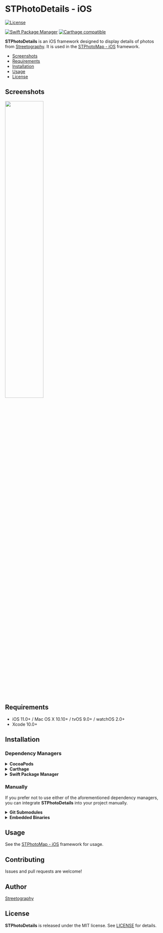 # STPhotoDetails - iOS

[![License](https://img.shields.io/badge/license-MIT-blue.svg)](https://github.com/mikelanza/st-photo-details-ios/blob/master/LICENSE)

[![Swift Package Manager](https://img.shields.io/badge/Swift%20Package%20Manager-compatible-brightgreen.svg)](https://github.com/apple/swift-package-manager)
[![Carthage compatible](https://img.shields.io/badge/Carthage-compatible-4BC51D.svg?style=flat)](https://github.com/Carthage/Carthage)

**STPhotoDetails** is an iOS framework designed to display details of photos from [Streetography](https://streetography.com). It is used in the [STPhotoMap - iOS](https://github.com/mikelanza/st-photo-map-ios) framework.

- [Screenshots](#screenshots)
- [Requirements](#requirements)
- [Installation](#installation)
- [Usage](#usage)
- [License](#license)

## Screenshots

<img src="https://user-images.githubusercontent.com/6670019/65861801-9dd26180-e375-11e9-97bb-292ea710d797.png" width="50%"></img> 

## Requirements

- iOS 11.0+ / Mac OS X 10.10+ / tvOS 9.0+ / watchOS 2.0+
- Xcode 10.0+

## Installation

### Dependency Managers
<details>
  <summary><strong>CocoaPods</strong></summary>

[CocoaPods](http://cocoapods.org) is a dependency manager for Cocoa projects. You can install it with the following command:

```bash
$ gem install cocoapods
```

To integrate **STPhotoDetails** into your Xcode project using CocoaPods, specify it in your `Podfile`:

```ruby
source 'https://github.com/CocoaPods/Specs.git'
platform :ios, '10.0'
use_frameworks!

pod 'STPhotoDetails', '~> 0.1.0'
```

Then, run the following command:

```bash
$ pod install
```

</details>

<details>
  <summary><strong>Carthage</strong></summary>

[Carthage](https://github.com/Carthage/Carthage) is a decentralized dependency manager that automates the process of adding frameworks to your Cocoa application.

You can install Carthage with [Homebrew](http://brew.sh/) using the following command:

```bash
$ brew update
$ brew install carthage
```

To integrate **STPhotoDetails** into your Xcode project using Carthage, specify it in your `Cartfile`:

```ogdl
github "mikelanza/st-photo-details-ios" ~> 0.1.0
```

</details>

<details>
  <summary><strong>Swift Package Manager</strong></summary>

To use **STPhotoDetails** as a [Swift Package Manager](https://swift.org/package-manager/) package just add the following in your Package.swift file.

``` swift
// swift-tools-version:5.0

import PackageDescription

let package = Package(
    name: "HelloSTPhotoDetails",
    dependencies: [
        .package(url: "https://github.com/mikelanza/st-photo-details-ios.git", .upToNextMajor(from: "0.1.0"))
    ],
    targets: [
        .target(name: "HelloSTPhotoDetails", dependencies: ["STPhotoDetails"])
    ]
)
```
</details>

### Manually

If you prefer not to use either of the aforementioned dependency managers, you can integrate **STPhotoDetails** into your project manually.

<details>
  <summary><strong>Git Submodules</strong></summary><p>

- Open up Terminal, `cd` into your top-level project directory, and run the following command "if" your project is not initialized as a git repository:

```bash
$ git init
```

- Add **STPhotoDetails** as a git [submodule](http://git-scm.com/docs/git-submodule) by running the following command:

```bash
$ git submodule add https://github.com/mikelanza/st-photo-details-ios.git
$ git submodule update --init --recursive
```

- Open the new `STPhotoDetails` folder, and drag the `STPhotoDetails.xcodeproj` into the Project Navigator of your application's Xcode project.

    > It should appear nested underneath your application's blue project icon. Whether it is above or below all the other Xcode groups does not matter.

- Select the `STPhotoDetails.xcodeproj` in the Project Navigator and verify the deployment target matches that of your application target.
- Next, select your application project in the Project Navigator (blue project icon) to navigate to the target configuration window and select the application target under the "Targets" heading in the sidebar.
- In the tab bar at the top of that window, open the "General" panel.
- Click on the `+` button under the "Embedded Binaries" section.
- You will see two different `STPhotoDetails.xcodeproj` folders each with two different versions of the `STPhotoDetails.framework` nested inside a `Products` folder.

    > It does not matter which `Products` folder you choose from.

- Select the `STPhotoDetails.framework`.

- And that's it!

> The `STPhotoDetails.framework` is automagically added as a target dependency, linked framework and embedded framework in a copy files build phase which is all you need to build on the simulator and a device.

</p></details>

<details>
  <summary><strong>Embedded Binaries</strong></summary><p>

- Download the latest release from https://github.com/mikelanza/st-photo-details-ios/releases
- Next, select your application project in the Project Navigator (blue project icon) to navigate to the target configuration window and select the application target under the "Targets" heading in the sidebar.
- In the tab bar at the top of that window, open the "General" panel.
- Click on the `+` button under the "Embedded Binaries" section.
- Add the downloaded `STPhotoDetails.framework`.
- And that's it!

</p></details>

## Usage

See the [STPhotoMap - iOS](https://github.com/mikelanza/st-photo-map-ios) framework for usage.

## Contributing

Issues and pull requests are welcome!

## Author

[Streetography](https://streetography.com)

## License

**STPhotoDetails** is released under the MIT license. See [LICENSE](https://github.com/mikelanza/st-photo-details-ios/blob/master/LICENSE) for details.
